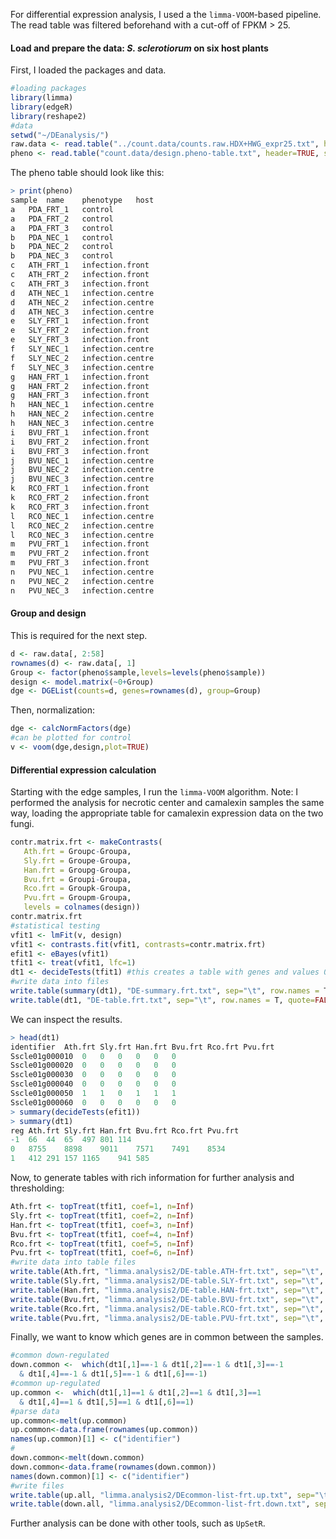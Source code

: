 For differential expression analysis, I used a the `limma-VOOM`-based pipeline. The read table was filtered beforehand with a cut-off of FPKM > 25. 

#### Load and prepare the data: *S. sclerotiorum* on six host plants
First, I loaded the packages and data.
```R
#loading packages
library(limma)
library(edgeR)
library(reshape2)
#data
setwd("~/DEanalysis/")
raw.data <- read.table("../count.data/counts.raw.HDX+HWG_expr25.txt", header=TRUE, sep="\t") #read the count table
pheno <- read.table("count.data/design.pheno-table.txt", header=TRUE, sep="\t") #read the pheno table required for analysis
```
The pheno table should look like this:
```R
> print(pheno)
sample	name	phenotype	host
a	PDA_FRT_1	control	
a	PDA_FRT_2	control	
a	PDA_FRT_3	control	
b	PDA_NEC_1	control	
b	PDA_NEC_2	control	
b	PDA_NEC_3	control	
c	ATH_FRT_1	infection.front	
c	ATH_FRT_2	infection.front	
c	ATH_FRT_3	infection.front	
d	ATH_NEC_1	infection.centre	
d	ATH_NEC_2	infection.centre	
d	ATH_NEC_3	infection.centre	
e	SLY_FRT_1	infection.front	
e	SLY_FRT_2	infection.front	
e	SLY_FRT_3	infection.front	
f	SLY_NEC_1	infection.centre	
f	SLY_NEC_2	infection.centre	
f	SLY_NEC_3	infection.centre	
g	HAN_FRT_1	infection.front	
g	HAN_FRT_2	infection.front	
g	HAN_FRT_3	infection.front	
h	HAN_NEC_1	infection.centre	
h	HAN_NEC_2	infection.centre	
h	HAN_NEC_3	infection.centre	
i	BVU_FRT_1	infection.front	
i	BVU_FRT_2	infection.front	
i	BVU_FRT_3	infection.front	
j	BVU_NEC_1	infection.centre	
j	BVU_NEC_2	infection.centre	
j	BVU_NEC_3	infection.centre	
k	RCO_FRT_1	infection.front	
k	RCO_FRT_2	infection.front	
k	RCO_FRT_3	infection.front	
l	RCO_NEC_1	infection.centre	
l	RCO_NEC_2	infection.centre	
l	RCO_NEC_3	infection.centre	
m	PVU_FRT_1	infection.front	
m	PVU_FRT_2	infection.front	
m	PVU_FRT_3	infection.front	
n	PVU_NEC_1	infection.centre	
n	PVU_NEC_2	infection.centre	
n	PVU_NEC_3	infection.centre	
```

#### Group and design
This is required for the next step.
```R
d <- raw.data[, 2:58]
rownames(d) <- raw.data[, 1]
Group <- factor(pheno$sample,levels=levels(pheno$sample))
design <- model.matrix(~0+Group)
dge <- DGEList(counts=d, genes=rownames(d), group=Group)
```
Then, normalization:
```R
dge <- calcNormFactors(dge)
#can be plotted for control
v <- voom(dge,design,plot=TRUE)
```
#### Differential expression calculation
Starting with the edge samples, I run the `limma-VOOM` algorithm. Note: I performed the analysis for necrotic center and camalexin samples the same way, loading the appropriate table for camalexin expression data on the two fungi. 
```R
contr.matrix.frt <- makeContrasts(
   Ath.frt = Groupc-Groupa,
   Sly.frt = Groupe-Groupa, 
   Han.frt = Groupg-Groupa,
   Bvu.frt = Groupi-Groupa,
   Rco.frt = Groupk-Groupa,
   Pvu.frt = Groupm-Groupa,
   levels = colnames(design))
contr.matrix.frt
#statistical testing
vfit1 <- lmFit(v, design)
vfit1 <- contrasts.fit(vfit1, contrasts=contr.matrix.frt)
efit1 <- eBayes(vfit1)
tfit1 <- treat(vfit1, lfc=1)
dt1 <- decideTests(tfit1) #this creates a table with genes and values 0, 1 (significant up-regulation) or -1 (significant down-regulation) for all samples at cut-offs decided with treat()
#write data into files
write.table(summary(dt1), "DE-summary.frt.txt", sep="\t", row.names = T, quote=FALSE)
write.table(dt1, "DE-table.frt.txt", sep="\t", row.names = T, quote=FALSE)
```
We can inspect the results.
```R
> head(dt1)
identifier	Ath.frt	Sly.frt	Han.frt	Bvu.frt	Rco.frt	Pvu.frt
Sscle01g000010	0	0	0	0	0	0
Sscle01g000020	0	0	0	0	0	0
Sscle01g000030	0	0	0	0	0	0
Sscle01g000040	0	0	0	0	0	0
Sscle01g000050	1	1	0	1	1	1
Sscle01g000060	0	0	0	0	0	0
> summary(decideTests(efit1))
> summary(dt1)
reg	Ath.frt	Sly.frt	Han.frt	Bvu.frt	Rco.frt	Pvu.frt
-1	66	44	65	497	801	114
0	8755	8898	9011	7571	7491	8534
1	412	291	157	1165	941	585
```
Now, to generate tables with rich information for further analysis and thresholding: 
```R
Ath.frt <- topTreat(tfit1, coef=1, n=Inf)
Sly.frt <- topTreat(tfit1, coef=2, n=Inf)
Han.frt <- topTreat(tfit1, coef=3, n=Inf)
Bvu.frt <- topTreat(tfit1, coef=4, n=Inf)
Rco.frt <- topTreat(tfit1, coef=5, n=Inf)
Pvu.frt <- topTreat(tfit1, coef=6, n=Inf)
#write data into table files
write.table(Ath.frt, "limma.analysis2/DE-table.ATH-frt.txt", sep="\t", row.names = T, quote=FALSE)
write.table(Sly.frt, "limma.analysis2/DE-table.SLY-frt.txt", sep="\t", row.names = T, quote=FALSE)
write.table(Han.frt, "limma.analysis2/DE-table.HAN-frt.txt", sep="\t", row.names = T, quote=FALSE)
write.table(Bvu.frt, "limma.analysis2/DE-table.BVU-frt.txt", sep="\t", row.names = T, quote=FALSE)
write.table(Rco.frt, "limma.analysis2/DE-table.RCO-frt.txt", sep="\t", row.names = T, quote=FALSE)
write.table(Pvu.frt, "limma.analysis2/DE-table.PVU-frt.txt", sep="\t", row.names = T, quote=FALSE)
```
Finally, we want to know which genes are in common between the samples. 
```R
#common down-regulated
down.common <-  which(dt1[,1]==-1 & dt1[,2]==-1 & dt1[,3]==-1
  & dt1[,4]==-1 & dt1[,5]==-1 & dt1[,6]==-1)
#common up-regulated
up.common <-  which(dt1[,1]==1 & dt1[,2]==1 & dt1[,3]==1
  & dt1[,4]==1 & dt1[,5]==1 & dt1[,6]==1)
#parse data
up.common<-melt(up.common)
up.common<-data.frame(rownames(up.common))
names(up.common)[1] <- c("identifier")
#
down.common<-melt(down.common)
down.common<-data.frame(rownames(down.common))
names(down.common)[1] <- c("identifier")
#write files
write.table(up.all, "limma.analysis2/DEcommon-list-frt.up.txt", sep="\t", row.names = F, quote=FALSE)
write.table(down.all, "limma.analysis2/DEcommon-list-frt.down.txt", sep="\t", row.names = F, quote=FALSE)
```
Further analysis can be done with other tools, such as `UpSetR`.
